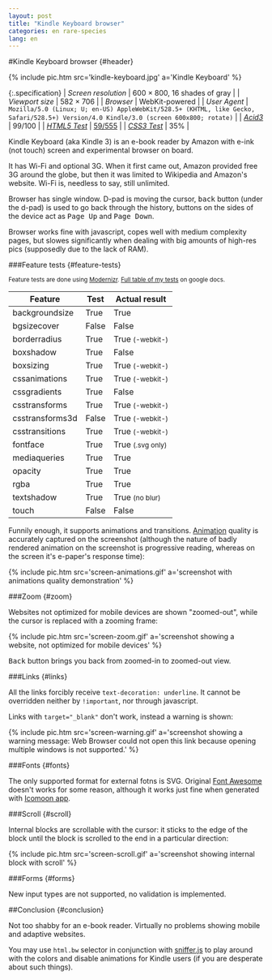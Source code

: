 ```yaml
---
layout: post
title: "Kindle Keyboard browser"
categories: en rare-species
lang: en
---
```


#Kindle Keyboard browser {#header}

{% include pic.htm src='kindle-keyboard.jpg' a='Kindle Keyboard' %}

{:.specification}
| *Screen resolution* | 600 &times; 800, 16 shades of gray |
| *Viewport size* | 582 &times; 706 |
| *Browser* | WebKit-powered |
| *User Agent* | `Mozilla/5.0 (Linux; U; en-US) AppleWebKit/528.5+ (KHTML, like Gecko, Safari/528.5+) Version/4.0 Kindle/3.0 (screen 600x800; rotate)` |
| *[Acid3](http://acid3.acidtests.org/)* | 99/100 |
| *[HTML5 Test](http://html5test.com/)* | [59/555](http://html5test.com/s/af89ab2018cb33eb.html) |
| *[CSS3 Test](http://css3test.com/)* | 35% |

Kindle Keyboard (aka Kindle 3) is an e-book reader by Amazon with e-ink (not touch) screen and experimental browser on board.

It has Wi-Fi and optional 3G. When it first came out, Amazon provided free 3G around the globe, but then it was limited to Wikipedia and Amazon's website. Wi-Fi is, needless to say, still unlimited.

Browser has single window. D-pad is moving the cursor, <kbd>back</kbd> button (under the d-pad) is used to go back through the history, buttons on the sides of the device act as <kbd>Page Up</kbd> and <kbd>Page Down</kbd>.

Browser works fine with javascript, copes well with medium complexity pages, but slowes significantly when dealing with big amounts of high-res pics (supposedly due to the lack of RAM).

###Feature tests {#feature-tests}

<small>Feature tests are done using [Modernizr](//modernizr.com). [Full table of my tests](https://docs.google.com/spreadsheet/ccc?key=0AjA1cIs8C8MGdFdyQ0lMQnhMbHJEeVZpMW9XejhzU2c&usp=sharing#gid=0) on google docs.</small>

<div class="table-holder">
	<table>
		<thead>
			<tr>
				<th>Feature</th>
				<th>Test</th>
				<th>Actual result</th>
			</tr>
		</thead>
		<tbody>
			<tr>
				<td>backgroundsize</td>
				<td class="true">True</td>
				<td class="true">True</td>
			</tr>
			<tr>
				<td>bgsizecover</td>
				<td class="false">False</td>
				<td class="false">False</td>
			</tr>
			<tr>
				<td>borderradius</td>
				<td class="true">True</td>
				<td class="true">True <small>(-webkit-)</small></td>
			</tr>
			<tr>
				<td>boxshadow</td>
				<td class="true">True</td>
				<td class="false">False</td>
			</tr>
			<tr>
				<td>boxsizing </td>
				<td class="true">True</td>
				<td class="true">True <small>(-webkit-)</small></td>
			</tr>
			<tr>
				<td>cssanimations</td>
				<td class="true">True</td>
				<td class="true">True <small>(-webkit-)</small></td>
			</tr>
			<tr>
				<td>cssgradients</td>
				<td class="true">True</td>
				<td class="false">False</td>
			</tr>
			<tr>
				<td>csstransforms</td>
				<td class="true">True</td>
				<td class="true">True <small>(-webkit-)</small></td>
			</tr>
			<tr>
				<td>csstransforms3d</td>
				<td class="false">False</td>
				<td class="true">True <small>(-webkit-)</small></td>
			</tr>
			<tr>
				<td>csstransitions</td>
				<td class="true">True</td>
				<td class="true">True <small>(-webkit-)</small></td>
			</tr>
			<tr>
				<td>fontface</td>
				<td class="true">True</td>
				<td class="true">True <small>(.svg only)</small></td>
			</tr>
			<tr>
				<td>mediaqueries</td>
				<td class="true">True</td>
				<td class="true">True</td>
			</tr>
			<tr>
				<td>opacity</td>
				<td class="true">True</td>
				<td class="true">True</td>
			</tr>
			<tr>
				<td>rgba</td>
				<td class="true">True</td>
				<td class="true">True</td>
			</tr>
			<tr>
				<td>textshadow</td>
				<td class="true">True</td>
				<td class="bug">True <small>(no blur)</small></td>
			</tr>
			<tr>
				<td>touch</td>
				<td class="false">False</td>
				<td class="false">False</td>
			</tr>
		</tbody>
	</table>
</div>

Funnily enough, it supports animations and transitions. [Animation](/en/experiments/pepyaka-font-using-css-animations/) quality is accurately captured on the screenshot (although the nature of badly rendered animation on the screenshot is progressive reading, whereas on the screen it's e-paper's response time):

{% include pic.htm src='screen-animations.gif' a='screenshot with animations quality demonstration' %}

###Zoom {#zoom}

Websites not optimized for mobile devices are shown "zoomed-out", while the cursor is replaced with a zooming frame:

{% include pic.htm src='screen-zoom.gif' a='screenshot showing a website, not optimized for mobile devices' %}

<kbd>Back</kbd> button brings you back from zoomed-in to zoomed-out view.

###Links {#links}

All the links forcibly receive `text-decoration: underline`. It cannot be overridden neither by `!important`, nor through javascript.

Links with `target="_blank"` don't work, instead a warning is shown:

{% include pic.htm src='screen-warning.gif' a='screenshot showing a warning message: Web Browser could not open this link because opening multiple windows is not supported.' %}

###Fonts {#fonts}

The only supported format for external fotns is SVG. Original [Font Awesome](http://fortawesome.github.io/Font-Awesome/) doesn't works for some reason, although it works just fine when generated with [Icomoon app](http://icomoon.io/app/).

###Scroll {#scroll}

Internal blocks are scrollable with the cursor: it sticks to the edge of the block until the block is scrolled to the end in a particular direction:

{% include pic.htm src='screen-scroll.gif' a='screenshot showing internal block with scroll' %}

###Forms {#forms}

New input types are not supported, no validation is implemented.

##Conclusion {#conclusion}

Not too shabby for an e-book reader. Virtually no problems showing mobile and adaptive websites.

You may use `html.bw` selector in conjunction with [sniffer.js](/en/scripts/sniffer/) to play around with the colors and disable animations for Kindle users (if you are desperate about such things).